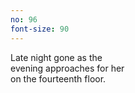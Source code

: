 ```yaml
---
no: 96
font-size: 90
---
```


Late night gone as the  
evening approaches for her  
on the fourteenth floor.
